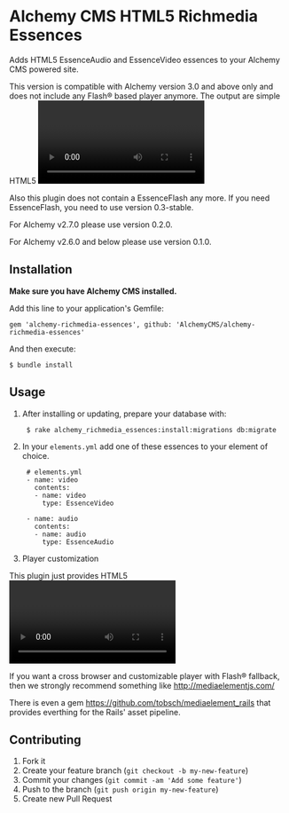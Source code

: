 # Alchemy CMS HTML5 Richmedia Essences

Adds HTML5 EssenceAudio and EssenceVideo essences to your Alchemy CMS powered site.

This version is compatible with Alchemy version 3.0 and above only and does not include any Flash® based player anymore. The output are simple HTML5 <video> and <audio> tags.

Also this plugin does not contain a EssenceFlash any more. If you need EssenceFlash, you need to use version 0.3-stable.

For Alchemy v2.7.0 please use version 0.2.0.

For Alchemy v2.6.0 and below please use version 0.1.0.

## Installation

**Make sure you have Alchemy CMS installed.**

Add this line to your application's Gemfile:

    gem 'alchemy-richmedia-essences', github: 'AlchemyCMS/alchemy-richmedia-essences'

And then execute:

    $ bundle install

## Usage

1. After installing or updating, prepare your database with:

        $ rake alchemy_richmedia_essences:install:migrations db:migrate

2. In your `elements.yml` add one of these essences to your element of choice.

        # elements.yml
        - name: video
          contents:
          - name: video
            type: EssenceVideo

        - name: audio
          contents:
          - name: audio
            type: EssenceAudio

3. Player customization

This plugin just provides HTML5 <video> and <audio> tags and no styling at all. The players will appear as the browser vendors provide.

If you want a cross browser and customizable player with Flash® fallback, then we strongly recommend something like http://mediaelementjs.com/

There is even a gem https://github.com/tobsch/mediaelement_rails that provides everthing for the Rails' asset pipeline.

## Contributing

1. Fork it
2. Create your feature branch (`git checkout -b my-new-feature`)
3. Commit your changes (`git commit -am 'Add some feature'`)
4. Push to the branch (`git push origin my-new-feature`)
5. Create new Pull Request
